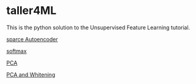 taller4ML
=========

This is the python solution to the Unsupervised Feature Learning tutorial.

[sparce Autoencoder](http://nbviewer.ipython.org/github/inulinux12/taller4ML/blob/master/SparseAutoenconder.ipynb)

[softmax](http://nbviewer.ipython.org/github/inulinux12/taller4ML/blob/master/softmax.ipynb)

[PCA](http://nbviewer.ipython.org/github/inulinux12/taller4ML/blob/master/PCA%20-%20notebook.ipynb)

[PCA and Whitening](http://nbviewer.ipython.org/github/inulinux12/taller4ML/blob/master/PCA%20and%20Whitening.ipynb)

